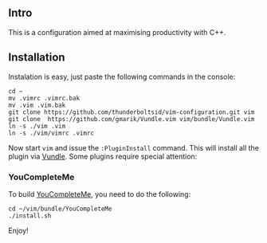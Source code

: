 
## Intro

This is a configuration aimed at maximising productivity with C++.

## Installation
Instalation is easy, just paste the following commands in the console:
```
cd ~
mv .vimrc .vimrc.bak
mv .vim .vim.bak
git clone https://github.com/thunderboltsid/vim-configuration.git vim
git clone  https://github.com/gmarik/Vundle.vim vim/bundle/Vundle.vim
ln -s ./vim .vim
ln -s ./vim/vimrc .vimrc
```
Now start `vim` and issue the `:PluginInstall` command. This will install all the plugin via [Vundle](https://github.com/gmarik/Vundle.vim). 
Some plugins require special attention:

### YouCompleteMe
To build [YouCompleteMe](https://github.com/Valloric/YouCompleteMe), you need to do the following:
```
cd ~/vim/bundle/YouCompleteMe
./install.sh
```
Enjoy! 
